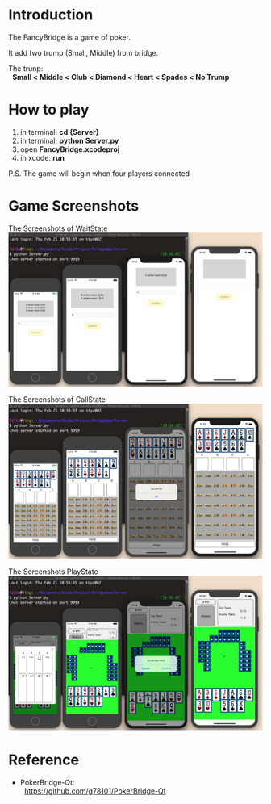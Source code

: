 # Introduction

The FancyBridge is a game of poker.

It add two trump (Small, Middle) from bridge.

The trunp:</br>
&nbsp;&nbsp;**Small < Middle < Club < Diamond < Heart < Spades < No Trump**

# How to play

1. in terminal: **cd {Server}**
2. in terminal: **python Server.py** 
3. open **FancyBridge.xcodeproj**
4. in xcode: **run**

P.S. The game will begin when four players connected

# Game Screenshots

The Screenshots of WaitState
![alt text](https://raw.githubusercontent.com/g78101/BridgeApp/master/GameScreenshots/Wait.jpg)

The Screenshots of CallState
![alt text](https://raw.githubusercontent.com/g78101/BridgeApp/master/GameScreenshots/Call.jpg)

The Screenshots PlayState
![alt text](https://raw.githubusercontent.com/g78101/BridgeApp/master/GameScreenshots/Play.jpg)

# Reference
* 	PokerBridge-Qt:</br>
&nbsp;&nbsp;https://github.com/g78101/PokerBridge-Qt</br>
